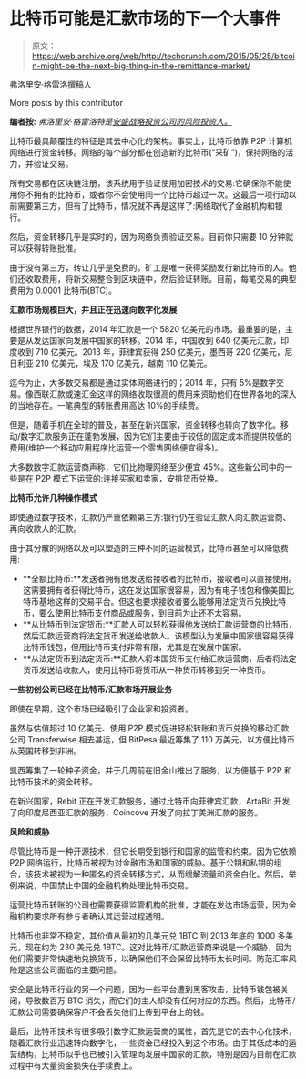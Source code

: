# 比特币可能是汇款市场的下一个大事件

> 原文：<https://web.archive.org/web/http://techcrunch.com/2015/05/25/bitcoin-might-be-the-next-big-thing-in-the-remittance-market/>

弗洛里安·格雷洛撰稿人

More posts by this contributor

**编者按:** *弗洛里安·格雷洛特是[安盛战略投资公司的风险投资人。](https://web.archive.org/web/20230303201846/http://www.axastrategicventures.com/)*

比特币最具颠覆性的特征是其去中心化的架构。事实上，比特币依靠 P2P 计算机网络进行资金转移。网络的每个部分都在创造新的比特币(“采矿”)，保持网络的活力，并验证交易。

所有交易都在区块链注册，该系统用于验证使用加密技术的交易:它确保你不能使用你不拥有的比特币，或者你不会使用同一个比特币超过一次。这最后一项行动以前需要第三方，但有了比特币，情况就不再是这样了:网络取代了金融机构和银行。

然后，资金转移几乎是实时的，因为网络负责验证交易。目前你只需要 10 分钟就可以获得转账批准。

由于没有第三方，转让几乎是免费的。矿工是唯一获得奖励发行新比特币的人。他们还收取费用，将新交易整合到区块链中，然后验证转账。目前，每笔交易的典型费用为 0.0001 比特币(BTC)。

**汇款市场规模巨大，并且正在迅速向数字化发展**

根据世界银行的数据，2014 年汇款是一个 5820 亿美元的市场。最重要的是，主要是从发达国家向发展中国家的转移。2014 年，中国收到 640 亿美元汇款，印度收到 710 亿美元。2013 年，菲律宾获得 250 亿美元，墨西哥 220 亿美元，尼日利亚 210 亿美元，埃及 170 亿美元，越南 110 亿美元。

迄今为止，大多数交易都是通过实体网络进行的；2014 年，只有 5%是数字交易。像西联汇款或速汇金这样的网络收取很高的费用来资助他们在世界各地的深入的当地存在。一笔典型的转账费用高达 10%的手续费。

但是，随着手机在全球的普及，甚至在新兴国家，资金转移也转向了数字化。移动/数字汇款服务正在蓬勃发展，因为它们主要由于较低的固定成本而提供较低的费用(维护一个移动应用程序比运营一个零售网络便宜得多)。

大多数数字汇款运营商声称，它们比物理网络至少便宜 45%。这些新公司中的一些是在 P2P 模式下运营的:连接买家和卖家，安排货币兑换。

**比特币允许几种操作模式**

即使通过数字技术，汇款仍严重依赖第三方:银行仍在验证汇款人向汇款运营商、再向收款人的汇款。

由于其分散的网络以及可以塑造的三种不同的运营模式，比特币甚至可以降低费用:

*   **全额比特币:**发送者拥有他发送给接收者的比特币，接收者可以直接使用。这需要拥有者获得比特币，这在发达国家很容易，因为有电子钱包和像美国比特币基地这样的交易平台。但这也要求接收者要么能够用法定货币兑换比特币，要么使用比特币支付商品或服务，到目前为止还不太容易。
*   **从比特币到法定货币:**汇款人可以轻松获得他发送给汇款运营商的比特币，然后汇款运营商将法定货币发送给收款人。该模型认为发展中国家很容易获得比特币钱包，但用比特币支付非常有限，尤其是在发展中国家。
*   **从法定货币到法定货币:**汇款人将本国货币支付给汇款运营商，后者将法定货币发送给收款人，使用比特币将货币从一种货币转移到另一种货币。

**一些初创公司已经在比特币/汇款市场开展业务**

即使在早期，这个市场已经吸引了企业家和投资者。

虽然与估值超过 10 亿美元、使用 P2P 模式促进轻松转账和货币兑换的移动汇款公司 Transferwise 相去甚远，但 BitPesa 最近筹集了 110 万美元，以方便比特币从英国转移到非洲。

凯西筹集了一轮种子资金，并于几周前在旧金山推出了服务，以方便基于 P2P 和比特币技术的资金转移。

在新兴国家，Rebit 正在开发汇款服务，通过比特币向菲律宾汇款，ArtaBit 开发了向印度尼西亚汇款的服务，Coincove 开发了向拉丁美洲汇款的服务。

**风险和威胁**

尽管比特币是一种开源技术，但它长期受到银行和国家的监管和约束。因为它依赖 P2P 网络运行，比特币被视为对金融市场和国家的威胁。基于公钥和私钥的组合，该技术被视为一种匿名的资金转移方式，从而缓解流量和资金白化。然后，举例来说，中国禁止中国的金融机构处理比特币交易。

运营比特币转账的公司也需要获得监管机构的批准，才能在发达市场运营，因为金融机构要求所有参与者确认其运营过程透明。

比特币也非常不稳定，其价值从最初的几美元兑 1BTC 到 2013 年底的 1000 多美元，现在约为 230 美元兑 1BTC。这对比特币/汇款运营商来说是一个威胁，因为他们需要非常快速地兑换货币，以确保他们不会保留比特币太长时间。防范汇率风险是这些公司面临的主要问题。

安全是比特币行业的另一个问题，因为一些平台遭到黑客攻击，比特币钱包被关闭，导致数百万 BTC 消失，而它们的主人却没有任何对应的东西。然后，比特币/汇款公司需要确保客户不会丢失他们上传到平台上的钱。

最后，比特币技术有很多吸引数字汇款运营商的属性，首先是它的去中心化技术，随着汇款行业迅速转向数字化，一些资金已经投入到这个市场。由于其低成本的运营结构，比特币似乎也已被引入管理向发展中国家的汇款，特别是因为目前在汇款过程中有大量资金损失在手续费上。